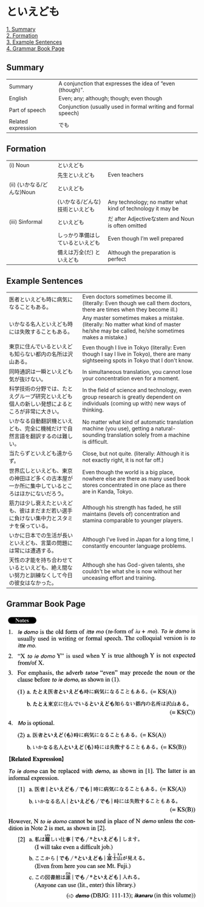 # といえども

[1. Summary](#summary)<br>
[2. Formation](#formation)<br>
[3. Example Sentences](#example-sentences)<br>
[4. Grammar Book Page](#grammar-book-page)<br>


## Summary

<table><tr>   <td>Summary</td>   <td>A conjunction that expresses the idea of “even (though)”.</td></tr><tr>   <td>English</td>   <td>Even; any; although; though; even though</td></tr><tr>   <td>Part of speech</td>   <td>Conjunction (usually used in formal writing and formal speech)</td></tr><tr>   <td>Related expression</td>   <td>でも</td></tr></table>

## Formation

<table class="table"><tbody><tr class="tr head"><td class="td"><span class="numbers">(i)</span> <span class="bold">Noun</span></td><td class="td"><span class="concept">といえども</span></td><td class="td"></td></tr><tr class="tr"><td class="td"></td><td class="td"><span>先生</span><span class="concept">といえども</span></td><td class="td"><span>Even teachers</span></td></tr><tr class="tr head"><td class="td"><span class="numbers">(ii)</span> <span class="bold">{いかなる/どんな}Noun</span></td><td class="td"><span class="concept">といえども</span></td><td class="td"></td></tr><tr class="tr"><td class="td"></td><td class="td"><span>{いかなる/どんな}技術</span><span class="concept">といえども</span></td><td class="td"><span>Any technology; no matter what kind of technology it may be</span></td></tr><tr class="tr head"><td class="td"><span class="numbers">(iii)</span> <span class="bold">Sinformal</span></td><td class="td"><span class="concept">といえども</span></td><td class="td"><span>だ after Adjectiveなstem and Noun is often omitted</span></td></tr><tr class="tr"><td class="td"></td><td class="td"><span>しっかり準備はしている</span><span class="concept">といえども</span></td><td class="td"><span>Even though I’m well prepared</span></td></tr><tr class="tr"><td class="td"></td><td class="td"><span>備えは万全(だ)</span> <span class="concept">といえども</span></td><td class="td"><span>Although the preparation is perfect</span></td></tr></tbody></table>

## Example Sentences

<table><tr>   <td>医者といえども時に病気になることもある。</td>   <td>Even doctors sometimes become ill. (literally: Even though we call them doctors, there are times when they become ill.)</td></tr><tr>   <td>いかなる名人といえども時には失敗することもある。</td>   <td>Any master sometimes makes a mistake. (literally: No matter what kind of master he/she may be called, he/she sometimes makes a mistake.)</td></tr><tr>   <td>東京に住んでいるといえども知らない都内の名所は沢山ある。</td>   <td>Even though I live in Tokyo (literally: Even though I say I live in Tokyo), there are many sightseeing spots in Tokyo that I don't know.</td></tr><tr>   <td>同時通訳は一瞬といえども気が抜けない。</td>   <td>In simultaneous translation, you cannot lose your concentration even for a moment.</td></tr><tr>   <td>科学技術の分野では、たとえグループ研究といえども個人の新しい発想によるところが非常に大きい。</td>   <td>In the ﬁeld of science and technology, even group research is greatly dependent on individuals (coming up with) new ways of thinking.</td></tr><tr>   <td>いかなる自動翻訳機といえども、完全に機械だけで自然言語を翻訳するのは難しい。</td>   <td>No matter what kind of automatic translation machine (you use), getting a natural-sounding translation solely from a machine is difﬁcult.</td></tr><tr>   <td>当たらずといえども遠からず。</td>   <td>Close, but not quite. (literally: Although it is not exactly right, it is not far off.)</td></tr><tr>   <td>世界広しといえども、東京の神田ほど多くの古本屋が一か所に集中しているところはほかにないだろう。</td>   <td>Even though the world is a big place, nowhere else are there as many used book stores concentrated in one place as there are in Kanda, Tokyo.</td></tr><tr>   <td>筋力は少し衰えたといえども、彼はまだまだ若い選手に負けない集中力とスタミナを保っている。</td>   <td>Although his strength has faded, he still maintains (levels of) concentration and stamina comparable to younger players.</td></tr><tr>   <td>いかに日本での生活が長いといえども、言葉の問題には常には遭遇する。</td>   <td>Although I've lived in Japan for a long time, I constantly encounter language problems.</td></tr><tr>   <td>天性の才能を持ち合わせているといえども、絶え間ない努力と訓練なくして今日の彼女はなかった。</td>   <td>Although she has God-given talents, she couldn't be what she is now without her unceasing effort and training.</td></tr></table>

## Grammar Book Page

![](../img/Advancedといえども.png)

